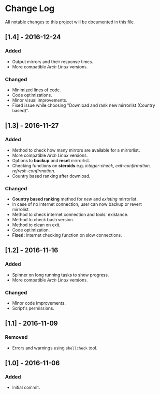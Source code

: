 # Change Log
All notable changes to this project will be documented in this file.<br/>

## [1.4] - 2016-12-24
### Added
- Output mirrors and their response times.</br>
- More compatible *Arch Linux* versions.</br>

### Changed
- Minimized lines of code.</br>
- Code optimizations.</br>
- Minor visual improvements.</br>
- Fixed issue while choosing \"Download and rank new mirrorlist (Country based)\".</br>

## [1.3] - 2016-11-27
### Added
- Method to check how many mirrors are available for a mirrorlist.</br>
- More compatible *Arch Linux* versions.</br>
- Options to **backup** and **reset** mirrorlist.</br>
- Checking functions on **steroids** e.g. *integer-check, exit-confirmation, refresh-confirmation*.</br>
- Country based ranking after download.</br>

### Changed
- **Country based ranking** method for *new* and *existing* mirrorlist.</br>
- In case of no internet connection, user can now backup or revert mirrolist.</br>
- Method to check internet connection and tools' existance.</br>
- Method to check bash version.</br>
- Method to clean on exit.</br>
- Code optimization.</br>
- **Fixed:** internet checking function on slow connections.</br>

## [1.2] - 2016-11-16
### Added
- Spinner on long running tasks to show progress.<br/>
- More compatible *Arch Linux* versions.<br/>

### Changed
- Minor code improvements.<br/>
- Script's permissions.<br/>

## [1.1] - 2016-11-09
### Removed
- Errors and warnings using `shellcheck` tool.<br/>

## [1.0] - 2016-11-06
### Added
- Initial commit.<br/>
